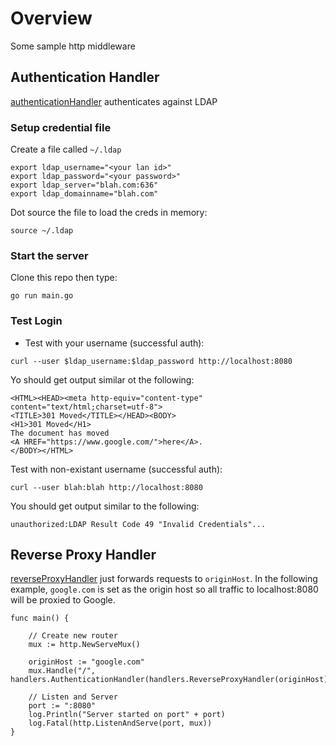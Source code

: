 # Overview

Some sample http middleware


## Authentication Handler

[authenticationHandler](./handlers/authenticationHandler.go) authenticates against LDAP


### Setup credential file

Create a file called `~/.ldap`
```
export ldap_username="<your lan id>" 
export ldap_password="<your password>"
export ldap_server="blah.com:636"
export ldap_domainname="blah.com"
```

Dot source the file to load the creds in memory:

```
source ~/.ldap
```


### Start the server

Clone this repo then type:

```
go run main.go
```

### Test Login

- Test with your username (successful auth):

```
curl --user $ldap_username:$ldap_password http://localhost:8080
```

Yo should get output similar ot the following:

```
<HTML><HEAD><meta http-equiv="content-type" content="text/html;charset=utf-8">
<TITLE>301 Moved</TITLE></HEAD><BODY>
<H1>301 Moved</H1>
The document has moved
<A HREF="https://www.google.com/">here</A>.
</BODY></HTML>
```


Test with non-existant username (successful auth):

```
curl --user blah:blah http://localhost:8080
```

You should get output similar to the following:

```
unauthorized:LDAP Result Code 49 "Invalid Credentials"...
```


## Reverse Proxy  Handler

[reverseProxyHandler](./handlers/reverseProxyHandler.go) just forwards requests to `originHost`. In the following example, `google.com` is set as the origin host so all traffic to localhost:8080 will be proxied to Google.

```
func main() {

	// Create new router
	mux := http.NewServeMux()

	originHost := "google.com"
	mux.Handle("/", handlers.AuthenticationHandler(handlers.ReverseProxyHandler(originHost)))

	// Listen and Server
	port := ":8080"
	log.Println("Server started on port" + port)
	log.Fatal(http.ListenAndServe(port, mux))
}

```
